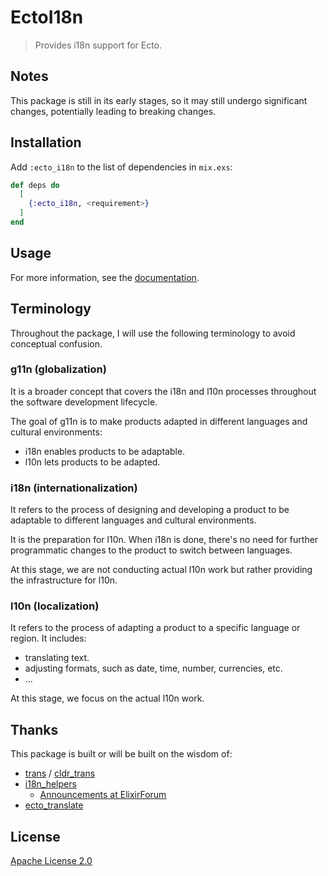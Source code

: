 # EctoI18n

> Provides i18n support for Ecto.

## Notes

This package is still in its early stages, so it may still undergo significant changes, potentially leading to breaking changes.

## Installation

Add `:ecto_i18n` to the list of dependencies in `mix.exs`:

```elixir
def deps do
  [
    {:ecto_i18n, <requirement>}
  ]
end
```

## Usage

For more information, see the [documentation](https://hexdocs.pm/ecto_i18n).

## Terminology

Throughout the package, I will use the following terminology to avoid conceptual confusion.

### g11n (globalization)

It is a broader concept that covers the i18n and l10n processes throughout the software development lifecycle.

The goal of g11n is to make products adapted in different languages and cultural environments:

- i18n enables products to be adaptable.
- l10n lets products to be adapted.

### i18n (internationalization)

It refers to the process of designing and developing a product to be adaptable to different languages and cultural environments.

It is the preparation for l10n. When i18n is done, there's no need for further programmatic changes to the product to switch between languages.

At this stage, we are not conducting actual l10n work but rather providing the infrastructure for l10n.

### l10n (localization)

It refers to the process of adapting a product to a specific language or region. It includes:

- translating text.
- adjusting formats, such as date, time, number, currencies, etc.
- ...

At this stage, we focus on the actual l10n work.

## Thanks

This package is built or will be built on the wisdom of:

- [trans](https://github.com/crbelaus/trans) / [cldr_trans](https://github.com/elixir-cldr/cldr_trans)
- [i18n_helpers](https://github.com/mathieuprog/i18n_helpers)
  - [Announcements at ElixirForum](https://elixirforum.com/t/i18n-helpers-ease-the-use-of-embedded-translations-in-ecto-schemas/25617)
- [ecto_translate](https://github.com/smeevil/ecto_translate)

## License

[Apache License 2.0](http://www.apache.org/licenses/LICENSE-2.0)
